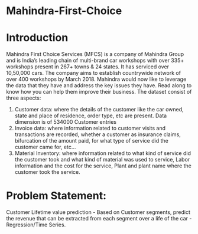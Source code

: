# Mahindra-First-Choice
# Introduction
Mahindra First Choice Services (MFCS) is a company of Mahindra Group and is India’s leading
chain of multi-brand car workshops with over 335+ workshops present in 267+ towns & 24
states. It has serviced over 10,50,000 cars. The company aims to establish countrywide network
of over 400 workshops by March 2018.
Mahindra would now like to leverage the data that they have and address the key issues they
have. Read along to know how you can help them improve their business.
The dataset consist of three aspects:
1. Customer data: where the details of the customer like the car owned, state and place
of residence, order type, etc are present. Data dimension is of 534000 Customer entries
2. Invoice data: where information related to customer visits and transactions are
recorded, whether a customer as insurance claims, bifurcation of the amount paid, for
what type of service did the customer came for, etc…
3. Material Inventory: where information related to what kind of service did the
customer took and what kind of material was used to service, Labor information
and the cost for the service, Plant and plant name where the customer took the
service.

# Problem Statement: 
Customer Lifetime value prediction - Based on Customer
segments, predict the revenue that can be extracted from each segment over a
life of the car -Regression/Time Series.
